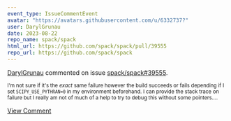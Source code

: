 ```yaml
---
event_type: IssueCommentEvent
avatar: "https://avatars.githubusercontent.com/u/6332737?"
user: DarylGrunau
date: 2023-08-22
repo_name: spack/spack
html_url: https://github.com/spack/spack/pull/39555
repo_url: https://github.com/spack/spack
---
```


<a href='https://github.com/DarylGrunau' target='_blank'>DarylGrunau</a> commented on issue <a href='https://github.com/spack/spack/pull/39555' target='_blank'>spack/spack#39555</a>.

<small>I'm not sure if it's the *exact* same failure however the build succeeds or fails depending if I set `SCIPY_USE_PYTHRAN=0` in my environment beforehand.  I can provide the stack trace on failure but I really am not of much of a help to try to debug this without some pointers....</small>

<a href='https://github.com/spack/spack/pull/39555' target='_blank'>View Comment</a>